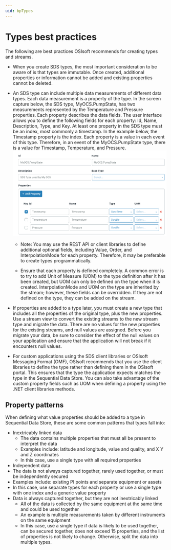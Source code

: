 ```yaml
---
uid: bpTypes
---
```


# Types best practices

The following are best practices OSIsoft recommends for creating types and streams.

- When you create SDS types, the most important consideration to be aware of is that types are immutable. Once created, additional properties or information cannot be added and existing properties cannot be deleted.

- An SDS type can include multiple data measurements of different data types. Each data measurement is a property of the type. In the screen capture below, the SDS type, MyOCS.PumpState, has two measurements represented by the Temperature and Pressure properties. Each property describes the data fields. The user interface allows you to define the following fields for each property: Id, Name, Description, Type, and Key. At least one property in the SDS type must be an index, most commonly a timestamp. In the example below, the Timestamp property is the index. Each property is a value in each event of this type. Therefore, in an event of the MyOCS.PumpState type, there is a value for Timestamp, Temperature, and Pressure. ![Add type](images/add-type.png)

  - Note: You may use the REST API or client libraries to define additional optional fields, including Value, Order, and InterpolationMode for each property. Therefore, it may be preferable to create types programmatically.

  - Ensure that each property is defined completely. A common error is to try to add Unit of Measure (UOM) to the type definition after it has been created, but UOM can only be defined on the type when it is created. InterpolationMode and UOM on the type are inherited by the stream; however, these fields can be overridden. If they are not defined on the type, they can be added on the stream.

- If properties are added to a type later, you must create a new type that includes all the properties of the original type, plus the new properties. Use a stream view to convert the existing streams to the new stream type and migrate the data. There are no values for the new properties for the existing streams, and null values are assigned. Before you migrate your data, be sure to consider the effect of the null values on your application and ensure that the application will not break if it encounters null values.

- For custom applications using the SDS client libraries or OSIsoft Messaging Format (OMF), OSIsoft recommends that you use the client libraries to define the type rather than defining them in the OSIsoft portal. This ensures that the type the application expects matches the type in the Sequential Data Store. You can also take advantage of the custom property fields such as UOM when defining a property using the .NET client libraries methods.

## Property patterns

When defining what value properties should be added to a type in Sequential Data Store, these are some common patterns that types fall into:

-  Inextricably linked data
   - The data contains multiple properties that must all be present to interpret the data
   - Examples include: latitude and longitude, value and quality, and X Y and Z coordinates
   - In this case, use a single type with all required properties
-   Independent data
   - The data is not always captured together, rarely used together, or must be independently secured
   - Examples include: existing PI points and separate equipment or assets
   - In this case, use separate types for each property or use a single type with one index and a generic value property
-  Data is always captured together, but they are not inextricably linked
   - All of the data is collected by the same equipment at the same time and could be used together
   - An example is multiple measurements taken by different instruments on the same equipment
   - In this case, use a single type if data is likely to be used together, can be secured together, does not exceed 15 properties, and the list of properties is not likely to change.  Otherwise, split the data into multiple types.
